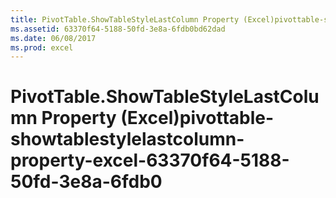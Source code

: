 ```yaml
---
title: PivotTable.ShowTableStyleLastColumn Property (Excel)pivottable-showtablestylelastcolumn-property-excel-63370f64-5188-50fd-3e8a-6fdb0
ms.assetid: 63370f64-5188-50fd-3e8a-6fdb0bd62dad
ms.date: 06/08/2017
ms.prod: excel
---
```



# PivotTable.ShowTableStyleLastColumn Property (Excel)pivottable-showtablestylelastcolumn-property-excel-63370f64-5188-50fd-3e8a-6fdb0

